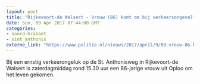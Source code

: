 ```yaml
---
layout: post
title: "Rijkevoort-de Walsert - Vrouw (86) komt om bij verkeersongeval"
date: Sun, 09 Apr 2017 07:44:00 GMT
categories: 
- noord-brabant 
- sint_anthonis 
externe_link: "https://www.politie.nl/nieuws/2017/april/9/09-vrouw-86-komt-om-bij-verkeersongeval.html"
---
```


Bij een ernstig verkeerongeluk op de St. Anthonisweg in Rijkevoort-de Walsert is zaterdagmiddag rond 15.30 uur een 86-jarige vrouw uit Oploo om het leven gekomen.
